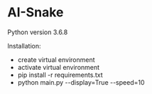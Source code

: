 # AI-Snake

Python version 3.6.8

Installation:
- create virtual environment
- activate virtual environment
- pip install -r requirements.txt 
- python main.py --display=True --speed=10 